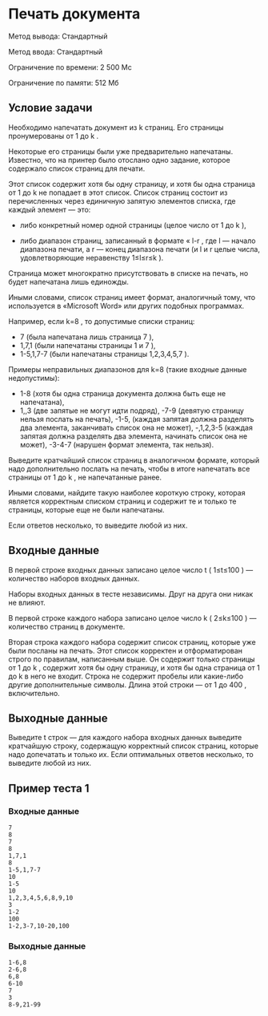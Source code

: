 # Печать документа

Метод вывода: Стандартный

Метод ввода: Стандартный

Ограничение по времени: 2 500 Мс

Ограничение по памяти: 512 Мб

## Условие задачи
Необходимо напечатать документ из
k
страниц. Его страницы пронумерованы от
1
до
k
.

Некоторые его страницы были уже предварительно напечатаны. Известно, что на принтер было отослано одно задание, которое содержало список страниц для печати.

Этот список содержит хотя бы одну страницу, и хотя бы одна страница от
1
до
k
не попадает в этот список. Список страниц состоит из перечисленных через единичную запятую элементов списка, где каждый элемент — это:

- либо конкретный номер одной страницы (целое число от
1
до
k
),

- либо диапазон страниц, записанный в формате «
l-r
, где
l
— начало диапазона печати, а
r
— конец диапазона печати (и
l
и
r
целые числа, удовлетворяющие неравенству
1≤l≤r≤k
).

Страница может многократно присутствовать в списке на печать, но будет напечатана лишь единожды.

Иными словами, список страниц имеет формат, аналогичный тому, что используется в «Microsoft Word» или других подобных программах.

Например, если
k=8
, то допустимые списки страниц:
- 7
(была напечатана лишь страница
7
),
- 1,7,1
(были напечатаны страницы
1
и
7
),
- 1-5,1,7-7
(были напечатаны страницы
1,2,3,4,5,7
).

Примеры неправильных диапазонов для
k=8
(такие входные данные недопустимы):

- 1-8 (хотя бы одна страница документа должна быть еще не напечатана),
- 1,,3 (две запятые не могут идти подряд),
-7-9
(девятую страницу нельзя послать на печать),
-1-5,
(каждая запятая должна разделять два элемента, заканчивать список она не может),
-,1,2,3-5
(каждая запятая должна разделять два элемента, начинать список она не может),
-3-4-7
(нарушен формат элемента, так нельзя).

Выведите кратчайший список страниц в аналогичном формате, который надо дополнительно послать на печать, чтобы в итоге напечатать все страницы от
1
до
k
, не напечатанные ранее.

Иными словами, найдите такую наиболее короткую строку, которая является корректным списком страниц и содержит те и только те страницы, которые еще не были напечатаны.

Если ответов несколько, то выведите любой из них.

## Входные данные
В первой строке входных данных записано целое число
t
(
1≤t≤100
) — количество наборов входных данных.

Наборы входных данных в тесте независимы. Друг на друга они никак не влияют.

В первой строке каждого набора записано целое число
k
(
2≤k≤100
) — количество страниц в документе.

Вторая строка каждого набора содержит список страниц, которые уже были посланы на печать. Этот список корректен и отформатирован строго по правилам, написанным выше. Он содержит только страницы от
1
до
k
, содержит хотя бы одну страницу, и хотя бы одна страница от
1
до
k
в него не входит. Строка не содержит пробелы или какие-либо другие дополнительные символы.
Длина этой строки — от
1
до
400
, включительно.

## Выходные данные
Выведите
t
строк — для каждого набора входных данных выведите кратчайшую строку, содержащую корректный список страниц, которые надо допечатать и только их. Если оптимальных ответов несколько, то выведите любой из них.

## Пример теста 1
### Входные данные

```
7
8
7
8
1,7,1
8
1-5,1,7-7
10
1-5
10
1,2,3,4,5,6,8,9,10
3
1-2
100
1-2,3-7,10-20,100
```

### Выходные данные

```
1-6,8
2-6,8
6,8
6-10
7
3
8-9,21-99
```